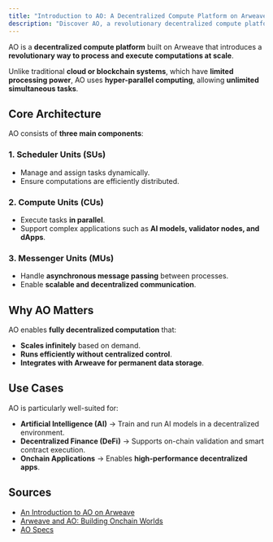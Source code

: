```yaml
---
title: "Introduction to AO: A Decentralized Compute Platform on Arweave"
description: "Discover AO, a revolutionary decentralized compute platform built on Arweave that leverages hyper-parallel computing for unlimited task execution and efficient decentralized applications."
---
```


AO is a **decentralized compute platform** built on Arweave that introduces a **revolutionary way to process and execute computations at scale**.

Unlike traditional **cloud or blockchain systems**, which have **limited processing power**, AO uses **hyper-parallel computing**, allowing **unlimited simultaneous tasks**.

## **Core Architecture**
AO consists of **three main components**:

### **1. Scheduler Units (SUs)**
- Manage and assign tasks dynamically.
- Ensure computations are efficiently distributed.

### **2. Compute Units (CUs)**
- Execute tasks **in parallel**.
- Support complex applications such as **AI models, validator nodes, and dApps**.

### **3. Messenger Units (MUs)**
- Handle **asynchronous message passing** between processes.
- Enable **scalable and decentralized communication**.

## **Why AO Matters**
AO enables **fully decentralized computation** that:
- **Scales infinitely** based on demand.
- **Runs efficiently without centralized control**.
- **Integrates with Arweave for permanent data storage**.

## **Use Cases**
AO is particularly well-suited for:
- **Artificial Intelligence (AI)** → Train and run AI models in a decentralized environment.
- **Decentralized Finance (DeFi)** → Supports on-chain validation and smart contract execution.
- **Onchain Applications** → Enables **high-performance decentralized apps**.

## **Sources**
- [An Introduction to AO on Arweave](https://mirror.xyz/jonnyringo.eth/O4brlNpgarwI8jn_e73pIFuUEdNCs7vs9l1vtcWWQLo)
- [Arweave and AO: Building Onchain Worlds](https://x.com/onlyarweave/status/1866971929179197847)
- [AO Specs](https://cookbook_ao.g8way.io/concepts/specs.html)